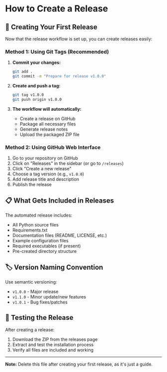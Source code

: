 # How to Create a Release

## 🚀 Creating Your First Release

Now that the release workflow is set up, you can create releases easily:

### Method 1: Using Git Tags (Recommended)

1. **Commit your changes:**
   ```bash
   git add .
   git commit -m "Prepare for release v1.0.0"
   ```

2. **Create and push a tag:**
   ```bash
   git tag v1.0.0
   git push origin v1.0.0
   ```

3. **The workflow will automatically:**
   - Create a release on GitHub
   - Package all necessary files
   - Generate release notes
   - Upload the packaged ZIP file

### Method 2: Using GitHub Web Interface

1. Go to your repository on GitHub
2. Click on "Releases" in the sidebar (or go to `/releases`)
3. Click "Create a new release"
4. Choose a tag version (e.g., `v1.0.0`)
5. Add release title and description
6. Publish the release

## 📋 What Gets Included in Releases

The automated release includes:
- All Python source files
- Requirements.txt
- Documentation files (README, LICENSE, etc.)
- Example configuration files
- Required executables (if present)
- Pre-created directory structure

## 🏷️ Version Naming Convention

Use semantic versioning:
- `v1.0.0` - Major release
- `v1.1.0` - Minor update/new features  
- `v1.0.1` - Bug fixes/patches

## 🔄 Testing the Release

After creating a release:
1. Download the ZIP from the releases page
2. Extract and test the installation process
3. Verify all files are included and working

---

**Note:** Delete this file after creating your first release, as it's just a guide. 